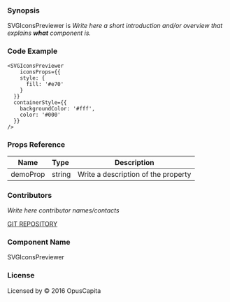 ### Synopsis

SVGIconsPreviewer is 
*Write here a short introduction and/or overview that explains **what** component is.*

### Code Example

```
<SVGIconsPreviewer
	iconsProps={{
  	style: {
      fill: '#e70'
    }
  }}
  containerStyle={{
    backgroundColor: '#fff',
    color: '#000'
  }}
/>
```

### Props Reference

| Name                          | Type                  | Description                                                |
| ------------------------------|:----------------------| -----------------------------------------------------------|
| demoProp | string | Write a description of the property |

### Contributors
*Write here contributor names/contacts*

[GIT REPOSITORY](http://buildserver.jcatalog.com/gitweb/?p=js-react-application-generator.git)

### Component Name

SVGIconsPreviewer

### License

Licensed by © 2016 OpusCapita

